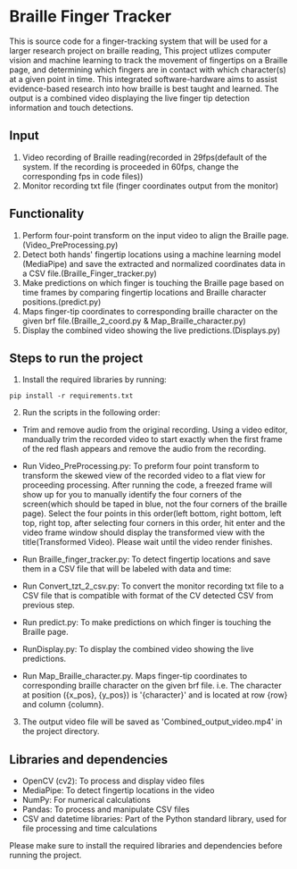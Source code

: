# Braille Finger Tracker
This is source code for a finger-tracking system that will be used for a larger research project on braille reading, 
This project utlizes computer vision and machine learning to track the movement of fingertips on a Braille page, and determining which fingers are in contact with which character(s) at a given point in time. This integrated software-hardware aims to assist evidence-based research into how braille is best taught and learned.
The output is a combined video displaying the live finger tip detection information and touch detections.

## Input

1. Video recording of Braille reading(recorded in 29fps(default of the system. If the recording is proceeded in 60fps, change the corresponding fps in code files))
2. Monitor recording txt file (finger coordinates output from the monitor)

## Functionality

1. Perform four-point transform on the input video to align the Braille page.(Video_PreProcessing.py)
2. Detect both hands' fingertip locations using a machine learning model (MediaPipe) and save the extracted and normalized coordinates data in a CSV file.(Braille_Finger_tracker.py)
3. Make predictions on which finger is touching the Braille page based on time frames by comparing fingertip locations and Braille character positions.(predict.py)
4. Maps finger-tip coordinates to corresponding braille character on the given brf file.(Braille_2_coord.py & Map_Braille_character.py)
5. Display the combined video showing the live predictions.(Displays.py)

## Steps to run the project

1. Install the required libraries by running:
   
`pip install -r requirements.txt`


2. Run the scripts in the following order:
- Trim and remove audio from the original recording. Using a video editor, mandually trim the recorded video to start exactly when the first frame of the red flash appears and remove the audio from the recording. 

- Run Video_PreProcessing.py: To preform four point transform to transform the skewed view of the recorded video to a flat view for proceeding processing. 
After running the code, a freezed frame will show up for you to manually identify the four corners of the screen(which should be taped in blue, not the four corners of the braille page). Select the four points in this order(left bottom, right bottom, left top, right top, after selecting four corners in this order, hit enter and the video frame window should display the transformed view with the title(Transformed Video). Please wait until the video render finishes.

- Run Braille_finger_tracker.py: To detect fingertip locations and save them in a CSV file that will be labeled with data and time:

- Run Convert_tzt_2_csv.py: To convert the monitor recording txt file to a CSV file that is compatible with format of the CV detected CSV from previous step.
- Run predict.py: To make predictions on which finger is touching the Braille page.
- RunDisplay.py: To display the combined video showing the live predictions.
- Run Map_Braille_character.py. Maps finger-tip coordinates to corresponding braille character on the given brf file. i.e. The character at position ({x_pos}, {y_pos}) is '{character}' and is located at row {row} and column {column}.

3. The output video file will be saved as 'Combined_output_video.mp4' in the project directory.

## Libraries and dependencies

- OpenCV (cv2): To process and display video files
- MediaPipe: To detect fingertip locations in the video
- NumPy: For numerical calculations
- Pandas: To process and manipulate CSV files
- CSV and datetime libraries: Part of the Python standard library, used for file processing and time calculations

Please make sure to install the required libraries and dependencies before running the project.

